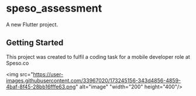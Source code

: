 # speso_assessment

A new Flutter project.

## Getting Started

This project was created to fulfil a coding task for a mobile developer role at Speso.co

<img src="https://user-images.githubusercontent.com/33967020/173245156-343d4856-4859-4baf-8f45-28bb16fffe63.png" alt="image" "width="200" height="400"/>


